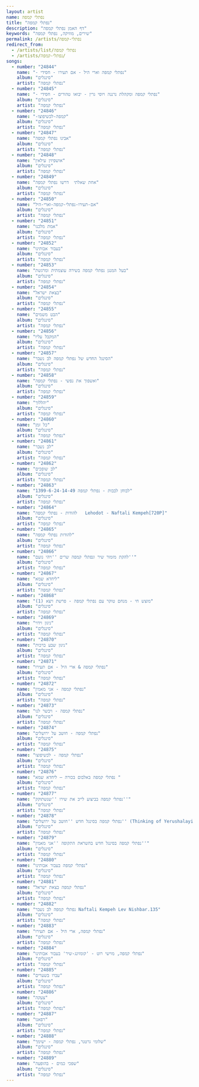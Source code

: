```yaml
---
layout: artist
name: נפתלי קמפה
title: "נפתלי קמפה"
description: "דף האמן נפתלי קמפה"
keywords: "שירים, מוזיקה, נפתלי קמפה"
permalink: /artists/נפתלי-קמפה
redirect_from:
  - /artists/list/נפתלי קמפה
  - /artists/נפתלי-קמפה/
songs:
  - number: "24844"
    name: "- נפתלי קמפה וארי היל - אם תעירו - חסידי"
    album: "סינגלים"
    artist: "נפתלי קמפה"
  - number: "24845"
    name: "- נפתלי קמפה ומקהלת נרננה ויוסי גרין - יבואו טהורים - חסידי"
    album: "סינגלים"
    artist: "נפתלי קמפה"
  - number: "24846"
    name: "-קמפה-לכשיפוצו"
    album: "סינגלים"
    artist: "נפתלי קמפה"
  - number: "24847"
    name: "אבינו נפתלי קמפה"
    album: "סינגלים"
    artist: "נפתלי קמפה"
  - number: "24848"
    name: "אושפיזין עילאין"
    album: "סינגלים"
    artist: "נפתלי קמפה"
  - number: "24849"
    name: "אחת שאלתי  דרשו נפתלי קמפה"
    album: "סינגלים"
    artist: "נפתלי קמפה"
  - number: "24850"
    name: "אם-תעירו-נפתלי-קמפה-וארי-היל"
    album: "סינגלים"
    artist: "נפתלי קמפה"
  - number: "24851"
    name: "אמת מלכנו"
    album: "סינגלים"
    artist: "נפתלי קמפה"
  - number: "24852"
    name: "בעבור אבותינו"
    album: "סינגלים"
    artist: "נפתלי קמפה"
  - number: "24853"
    name: "בעל המנגן נפתלי קמפה בשירה עוצמתית ומרגשת"
    album: "סינגלים"
    artist: "נפתלי קמפה"
  - number: "24854"
    name: "בצאת ישראל"
    album: "סינגלים"
    artist: "נפתלי קמפה"
  - number: "24855"
    name: "הבט משמים"
    album: "סינגלים"
    artist: "נפתלי קמפה"
  - number: "24856"
    name: "המקבל עליו"
    album: "סינגלים"
    artist: "נפתלי קמפה"
  - number: "24857"
    name: "הסינגל החדש של נפתלי קמפה לב נשבר"
    album: "סינגלים"
    artist: "נפתלי קמפה"
  - number: "24858"
    name: "ואשפוך את נפשי - נפתלי קמפה"
    album: "סינגלים"
    artist: "נפתלי קמפה"
  - number: "24859"
    name: "יהללוך"
    album: "סינגלים"
    artist: "נפתלי קמפה"
  - number: "24860"
    name: "כל זמן"
    album: "סינגלים"
    artist: "נפתלי קמפה"
  - number: "24861"
    name: "לב נשבר"
    album: "סינגלים"
    artist: "נפתלי קמפה"
  - number: "24862"
    name: "לב שופכים"
    album: "סינגלים"
    artist: "נפתלי קמפה"
  - number: "24863"
    name: "לבוחן לבבות - נפתלי קמפה 1399-6-24-14-49"
    album: "סינגלים"
    artist: "נפתלי קמפה"
  - number: "24864"
    name: "להודות - נפתלי קמפה   Lehodot - Naftali Kempeh[720P]"
    album: "סינגלים"
    artist: "נפתלי קמפה"
  - number: "24865"
    name: "להודות נפתלי קמפה"
    album: "סינגלים"
    artist: "נפתלי קמפה"
  - number: "24866"
    name: "להקת מזמור שיר ונפתלי קמפה שרים ''ויהי נועם''"
    album: "סינגלים"
    artist: "נפתלי קמפה"
  - number: "24867"
    name: "ליחדא שמא"
    album: "סינגלים"
    artist: "נפתלי קמפה"
  - number: "24868"
    name: "מוצש חי - מנחם טוקר עם נפתלי קמפה - פרשת ויצא (1)"
    album: "סינגלים"
    artist: "נפתלי קמפה"
  - number: "24869"
    name: "ניגון וידוי"
    album: "סינגלים"
    artist: "נפתלי קמפה"
  - number: "24870"
    name: "ניגון שבע ברכות"
    album: "סינגלים"
    artist: "נפתלי קמפה"
  - number: "24871"
    name: "נפתלי קמפה & ארי היל - אם תעירו"
    album: "סינגלים"
    artist: "נפתלי קמפה"
  - number: "24872"
    name: "נפתלי קמפה - אני מאמין"
    album: "סינגלים"
    artist: "נפתלי קמפה"
  - number: "24873"
    name: "נפתלי קמפה - ויבשר לנו"
    album: "סינגלים"
    artist: "נפתלי קמפה"
  - number: "24874"
    name: "נפתלי קמפה - חושב על ירושלים"
    album: "סינגלים"
    artist: "נפתלי קמפה"
  - number: "24875"
    name: "נפתלי קמפה - לכשיפוצו"
    album: "סינגלים"
    artist: "נפתלי קמפה"
  - number: "24876"
    name: "נפתלי קמפה באלבום בכורה – ליחדא שמא "
    album: "סינגלים"
    artist: "נפתלי קמפה"
  - number: "24877"
    name: "נפתלי קמפה בביצוע לייב את שירו ''שנשתוקק''"
    album: "סינגלים"
    artist: "נפתלי קמפה"
  - number: "24878"
    name: "נפתלי קמפה בסינגל חדש ''חושב על ירושלים'' (Thinking of Yerushalayim) מתוך האלבום ה3 החדש 'כמלאך'"
    album: "סינגלים"
    artist: "נפתלי קמפה"
  - number: "24879"
    name: "נפתלי קמפה בסינגל חדש בהשראת התקופה ''אני מאמין''"
    album: "סינגלים"
    artist: "נפתלי קמפה"
  - number: "24880"
    name: "נפתלי קמפה בעבור אבותינו"
    album: "סינגלים"
    artist: "נפתלי קמפה"
  - number: "24881"
    name: "נפתלי קמפה בצאת ישראל"
    album: "סינגלים"
    artist: "נפתלי קמפה"
  - number: "24882"
    name: "נפתלי קמפה לב נשבר Naftali Kempeh Lev Nishbar.135"
    album: "סינגלים"
    artist: "נפתלי קמפה"
  - number: "24883"
    name: "נפתלי קמפה, ארי היל - אם תעירו"
    album: "סינגלים"
    artist: "נפתלי קמפה"
  - number: "24884"
    name: "נפתלי קמפה, מוישי רוט - 'קומזינג-שיר' בעבור אבותינו"
    album: "סינגלים"
    artist: "נפתלי קמפה"
  - number: "24885"
    name: "עברו בשערים"
    album: "סינגלים"
    artist: "נפתלי קמפה"
  - number: "24886"
    name: "צעקה"
    album: "סינגלים"
    artist: "נפתלי קמפה"
  - number: "24887"
    name: "רפאנו"
    album: "סינגלים"
    artist: "נפתלי קמפה"
  - number: "24888"
    name: "שלומי גרטנר, נפתלי קמפה - ישימך"
    album: "סינגלים"
    artist: "נפתלי קמפה"
  - number: "24889"
    name: "שפכי כמים - בהופעה"
    album: "סינגלים"
    artist: "נפתלי קמפה"
---
```

